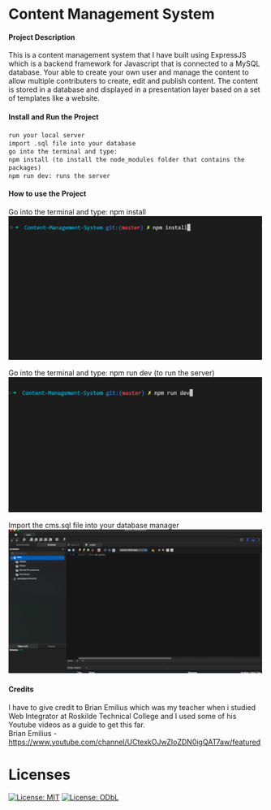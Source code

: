 # Content Management System
#### Project Description
This is a content management system that I have built using ExpressJS which is a backend framework for Javascript that is connected to a MySQL database. Your able to create your own user and manage the content to allow multiple contributers to create, edit and publish content. The content is stored in a database and displayed in a presentation layer based on a set of templates like a website.

#### Install and Run the Project
```
run your local server
import .sql file into your database
go into the terminal and type: 
npm install (to install the node_modules folder that contains the packages) 
npm run dev: runs the server
```

#### How to use the Project
Go into the terminal and type: npm install
<img src="./public/images/npm_install.png" width="500">

Go into the terminal and type: npm run dev (to run the server)
<img src="./public/images/npm_run_dev.png" width="500">

Import the cms.sql file into your database manager
<img src="./public/images/workbench.png" width="500">

#### Credits
I have to give credit to Brian Emilius which was my teacher when i studied Web Integrator at Roskilde Technical College and I used some of his Youtube videos as a guide to get this far.
<br>Brian Emilius - https://www.youtube.com/channel/UCtexkOJwZIoZDN0igQAT7aw/featured

# Licenses
[![License: MIT](https://img.shields.io/badge/License-MIT-yellow.svg)](https://opensource.org/licenses/MIT)
[![License: ODbL](https://img.shields.io/badge/License-ODbL-brightgreen.svg)](https://opendatacommons.org/licenses/odbl/)